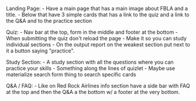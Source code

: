 Landing Page:
    - Have a main page that has a main image about FBLA and a title.
    - Below that have 3 simple cards that has a link to the quiz and a link to the Q&A and to the practice section
    
Quiz:
    - Nav bar at the top, form in the middle and footer at the bottom
    - When submitting the quiz don't reload the page
    - Make it so you can study individual sections
    - On the output report on the weakest section put next to it a button saying "practice".

Study Section:
    - A study section with all the questions where you can practice your skills
    - Something along the lines of quizlet
    - Maybe use materialize search form thing to search specific cards

Q&A / FAQ:
    - Like on Red Rock Airlines info section have a side bar with FAQ at the top and then the Q&A a the bottom w/ a footer at the very bottom.